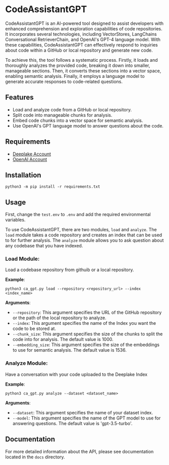 # CodeAssistantGPT
CodeAssistantGPT is an AI-powered tool designed to assist developers with enhanced comprehension and exploration capabilities of code repositories. It incorporates several technologies, including VectorStores, LangChains Conversational RetrieverChain, and OpenAI's GPT-4 language model. With these capabilities, CodeAssistantGPT can effectively respond to inquiries about code within a GitHub or local repository and generate new code.

To achieve this, the tool follows a systematic process. Firstly, it loads and thoroughly analyzes the provided code, breaking it down into smaller, manageable sections. Then, it converts these sections into a vector space, enabling semantic analysis. Finally, it employs a language model to generate accurate responses to code-related questions.

## Features
* Load and analyze code from a GitHub or local repository.
* Split code into manageable chunks for analysis.
* Embed code chunks into a vector space for semantic analysis.
* Use OpenAI's GPT language model to answer questions about the code.

## Requirements
- [Deeplake Account](https://app.activeloop.ai/register/)
- [OpenAI Account](https://openai.com/)

## Installation
```
python3 -m pip install -r requirements.txt
```

## Usage
First, change the `test.env` to `.env` and add the required environmental variables.

To use CodeAssistantGPT, there are two modules, `load` and `analyze`. The `load` module takes a code repository and creates an index that can be used to for further analysis. The `analyze` module allows you to ask question about any codebase that you have indexed. 

### Load Module:
Load a codebase repository from githuib or a local repository.

**Example**:
```
python3 ca_gpt.py load --repository <repository_url> --index <index_name>
```
**Arguments**:
* `--repository`: This argument specifies the URL of the GitHub repository or the path of the local repository to analyze.
* `--index`: This argument specifies the name of the Index you want the code to be stored at.
* `--chunk_size`: This argument specifies the size of the chunks to split the code into for analysis. The default value is 1000.
* `--embedding_size`: This argument specifies the size of the embeddings to use for semantic analysis. The default value is 1536.

### Analyze Module:
Have a conversation with your code uploaded to the Deeplake Index

**Example**:
```
python3 ca_gpt.py analyze --dataset <dataset_name>
```
**Arguments**:
* `--dataset`: This argument specifies the name of your dataset index.
* `--model`: This argument specifies the name of the GPT model to use for answering questions. The default value is 'gpt-3.5-turbo'.


## Documentation
For more detailed information about the API, please see documentation located in the `docs` directory.

